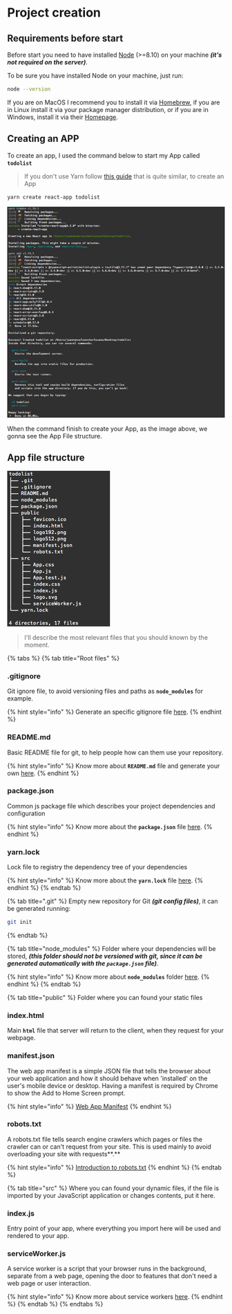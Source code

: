 # Project creation

## Requirements before start

Before start you need to have installed [Node](https://nodejs.org/es/) \(&gt;=8.10\) on your machine _**\(it's not required on the server\)**_.

To be sure you have installed Node on your machine, just run:

```bash
node --version
```

If you are on MacOS I recommend you to install it via [Homebrew](https://brew.sh/index_es), if you are in Linux install it via your package manager distribution, or if you are in Windows, install it via their [Homepage](https://nodejs.org/es/).

## Creating an APP

To create an app, I used the command below to start my App called **`todolist`**

> If you don't use Yarn follow [this guide](https://create-react-app.dev/docs/getting-started/) that is quite similar, to create an App

```bash
yarn create react-app todolist
```

![Output of the command to create an App with Yarn](.gitbook/assets/captura-de-pantalla-2019-10-28-a-la-s-7.56.23-p.-m..png)

When the command finish to create your App, as the image above, we gonna see the App File structure.

## App file structure

![App folder structure](.gitbook/assets/captura-de-pantalla-2019-10-28-a-la-s-9.12.47-p.-m..png)

> I'll describe the most relevant files that you should known by the moment.

{% tabs %}
{% tab title="Root files" %}
### .gitignore

Git ignore file, to avoid versioning files and paths as **`node_modules`** for example.

{% hint style="info" %}
Generate an specific gitignore file [here](https://www.gitignore.io/).
{% endhint %}

### README.md

Basic README file for git, to help people how can them use your repository.

{% hint style="info" %}
Know more about **`README.md`** file and generate your own [here](https://www.makeareadme.com/).
{% endhint %}

### package.json

Common js package file which describes your project dependencies and configuration

{% hint style="info" %}
Know more about the **`package.json`** file [here](https://docs.npmjs.com/files/package.json).
{% endhint %}

### yarn.lock

Lock file to registry the dependency tree of your dependencies

{% hint style="info" %}
Know more about the **`yarn.lock`** file [here](https://yarnpkg.com/lang/en/docs/yarn-lock/).
{% endhint %}
{% endtab %}

{% tab title=".git" %}
Empty new repository for Git _**\(git config files\)**_, it can be generated running:

```bash
git init
```
{% endtab %}

{% tab title="node\_modules" %}
Folder where your dependencies will be stored, _**\(this folder should not be versioned with git, since it can be generated automatically with the `package.json` file\)**_.

{% hint style="info" %}
Know more about **`node_modules`** folder [here](https://docs.npmjs.com/files/folders.html#node-modules).
{% endhint %}
{% endtab %}

{% tab title="public" %}
Folder where you can found your static files

### index.html

Main **`html`** file that server will return to the client, when they request for your webpage.

### manifest.json

The web app manifest is a simple JSON file that tells the browser about your web application and how it should behave when 'installed' on the user's mobile device or desktop. Having a manifest is required by Chrome to show the Add to Home Screen prompt.

{% hint style="info" %}
[Web App Manifest](https://developers.google.com/web/fundamentals/web-app-manifest)
{% endhint %}

### robots.txt

A robots.txt file tells search engine crawlers which pages or files the crawler can or can't request from your site. This is used mainly to avoid overloading your site with requests**.**

{% hint style="info" %}
[Introduction to robots.txt](https://support.google.com/webmasters/answer/6062608?hl=en)
{% endhint %}
{% endtab %}

{% tab title="src" %}
Where you can found your dynamic files, if the file is imported by your JavaScript application or changes contents, put it here.

### index.js

Entry point of your app, where everything you import here will be used and rendered to your app.

### serviceWorker.js

A service worker is a script that your browser runs in the background, separate from a web page, opening the door to features that don't need a web page or user interaction.

{% hint style="info" %}
Know more about service workers [here](https://developers.google.com/web/fundamentals/primers/service-workers/).
{% endhint %}
{% endtab %}
{% endtabs %}



